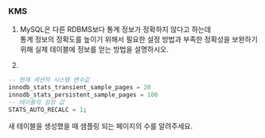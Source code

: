 ### KMS
1. MySQL은 다른 RDBMS보다 통계 정보가 정확하지 않다고 하는데   
통계 정보의 정확도를 높이기 위해서 필요한 설정 방법과 
부족한 정확성을 보완하기 위해 실제 테이블에 정보를 얻는 방법을 설명하시오.

2.   
```SQL
-- 현재 세션의 시스템 변수값
innodb_stats_transient_sample_pages = 20
innodb_stats_persistent_sample_pages = 100
-- 테이블의 설정 값
STATS_AUTO_RECALC = 1;
```   
새 테이블을 생성했을 때 샘플링 되는 페이지의 수를 알려주세요.